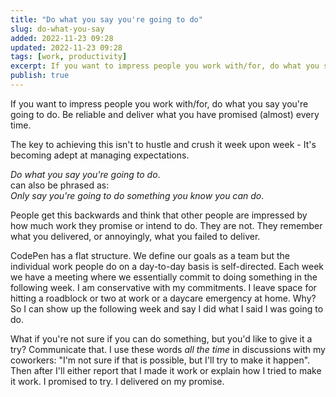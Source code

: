 ```yaml
---
title: "Do what you say you're going to do"
slug: do-what-you-say
added: 2022-11-23 09:28
updated: 2022-11-23 09:28
tags: [work, productivity]
excerpt: If you want to impress people you work with/for, do what you say you're going to do.
publish: true
---
```


If you want to impress people you work with/for, do what you say you're going to do. Be reliable and deliver what you have promised (almost) every time.

The key to achieving this isn't to hustle and crush it week upon week - It's becoming adept at managing expectations.

_Do what you say you're going to do_.<br>
can also be phrased as:<br>
_Only say you're going to do something you know you can do_.

People get this backwards and think that other people are impressed by how much work they promise or intend to do. They are not. They remember what you delivered, or annoyingly, what you failed to deliver.

CodePen has a flat structure. We define our goals as a team but the individual work people do on a day-to-day basis is self-directed. Each week we have a meeting where we essentially commit to doing something in the following week. I am conservative with my commitments. I leave space for hitting a roadblock or two at work or a daycare emergency at home. Why? So I can show up the following week and say I did what I said I was going to do.

What if you're not sure if you can do something, but you'd like to give it a try? Communicate that. I use these words _all the time_ in discussions with my coworkers: "I'm not sure if that is possible, but I'll try to make it happen". Then after I'll either report that I made it work or explain how I tried to make it work. I promised to try. I delivered on my promise.
